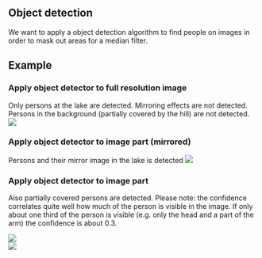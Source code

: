 ## Object detection

We want to apply a object detection algorithm to find people on images in order to mask out areas for a median filter.

## Example

### Apply object detector to full resolution image

Only persons at the lake are detected. Mirroring effects are not detected. Persons in the background (partially covered by the hill) are not detected.
<img src=https://tawiesn.de/leica/zermatt_persons4.png>

### Apply object detector to image part (mirrored)

Persons and their mirror image in the lake is detected
<img src=https://tawiesn.de/leica/zermatt_persons0.png>

### Apply object detector to image part

Also partially covered persons are detected. Please note: the confidence correlates quite well how much of the person is visible in the image. If only about one third of the person is visible (e.g. only the head and a part of the arm) the confidence is about 0.3.

<img src=https://tawiesn.de/leica/zermatt_persons1.png><br>
<img src=https://tawiesn.de/leica/zermatt_persons2.png>
